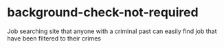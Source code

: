 # background-check-not-required
Job searching site that anyone with a criminal past can easily find job that have been filtered to their crimes
